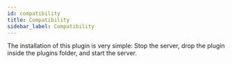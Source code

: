 ```yaml
---
id: compatibility
title: Compatibility
sidebar_label: Compatibility
---
```


The installation of this plugin is very simple:
Stop the server, drop the plugin inside the plugins folder, and start the server.